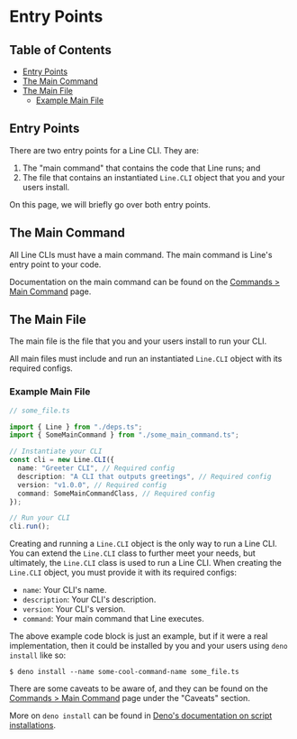# Entry Points

## Table of Contents

- [Entry Points](#entry-points)
- [The Main Command](#the-main-command)
- [The Main File](#the-main-file)
  - [Example Main File](#example-main-file)

## Entry Points

There are two entry points for a Line CLI. They are:

1. The "main command" that contains the code that Line runs; and
2. The file that contains an instantiated `Line.CLI` object that you and your
   users install.

On this page, we will briefly go over both entry points.

## The Main Command

All Line CLIs must have a main command. The main command is Line's entry point
to your code.

Documentation on the main command can be found on the
[Commands > Main Command](/line/v1.x/tutorials/commands/main-commands) page.

## The Main File

The main file is the file that you and your users install to run your CLI.

All main files must include and run an instantiated `Line.CLI` object with its
required configs.

### Example Main File

```typescript
// some_file.ts

import { Line } from "./deps.ts";
import { SomeMainCommand } from "./some_main_command.ts";

// Instantiate your CLI
const cli = new Line.CLI({
  name: "Greeter CLI", // Required config
  description: "A CLI that outputs greetings", // Required config
  version: "v1.0.0", // Required config
  command: SomeMainCommandClass, // Required config
});

// Run your CLI
cli.run();
```

Creating and running a `Line.CLI` object is the only way to run a Line CLI. You
can extend the `Line.CLI` class to further meet your needs, but ultimately, the
`Line.CLI` class is used to run a Line CLI. When creating the `Line.CLI` object,
you must provide it with its required configs:

- `name`: Your CLI's name.
- `description`: Your CLI's description.
- `version`: Your CLI's version.
- `command`: Your main command that Line executes.

The above example code block is just an example, but if it were a real
implementation, then it could be installed by you and your users using
`deno install` like so:

```shell
$ deno install --name some-cool-command-name some_file.ts
```

There are some caveats to be aware of, and they can be found on the
[Commands > Main Command](/line/v1.x/tutorials/commands/main-commands#caveats)
page under the "Caveats" section.

More on `deno install` can be found in
[Deno's documentation on script installations](https://deno.land/manual/tools/script_installer).
